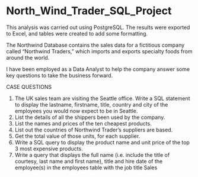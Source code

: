 # North_Wind_Trader_SQL_Project

This analysis was carried out using PostgreSQL. The results were exported to Excel, and tables were created to add some formatting.

The Northwind Database contains the sales data for a fictitious company called “Northwind Traders,” which imports and exports specialty foods from around the world.

I have been employed as a Data Analyst to help the company answer some key questions to take the business forward.

CASE QUESTIONS
<ol>
<li>	The UK sales team are visiting the Seattle office. Write a SQL statement to display the lastname, firstname, title, country and city of the employees you would now expect to be in Seattle.</li>
<li>	List the details of all the shippers been used by the company.</li>
<li>	List the names and prices of the ten cheapest products.</li>
<li>	List out the countries of Northwind Trader’s suppliers are based.</li>
<li>	Get the total value of those units, for each supplier.</li>
<li>	Write a SQL query to display the product name and unit price of the top 3 most expensive products.</li>
<li>	Write a query that displays the full name (i.e. include the title of courtesy, last name and first name), title and hire date of the employee(s) in the employees table with the job title Sales </li>

</ol>
